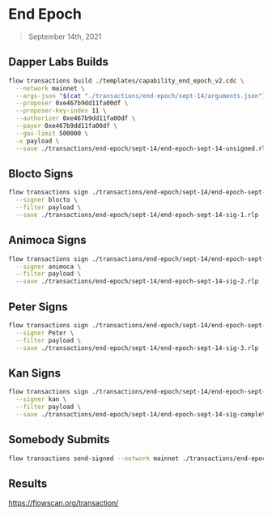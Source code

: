 # End Epoch
> September 14th, 2021

## Dapper Labs Builds

```sh
flow transactions build ./templates/capability_end_epoch_v2.cdc \
  --network mainnet \
  --args-json "$(cat "./transactions/end-epoch/sept-14/arguments.json")" \
  --proposer 0xe467b9dd11fa00df \
  --proposer-key-index 11 \
  --authorizer 0xe467b9dd11fa00df \
  --payer 0xe467b9dd11fa00df \
  --gas-limit 500000 \
  -x payload \
  --save ./transactions/end-epoch/sept-14/end-epoch-sept-14-unsigned.rlp
```

## Blocto Signs

```sh
flow transactions sign ./transactions/end-epoch/sept-14/end-epoch-sept-14-unsigned.rlp \
  --signer blocto \
  --filter payload \
  --save ./transactions/end-epoch/sept-14/end-epoch-sept-14-sig-1.rlp
```

## Animoca Signs

```sh
flow transactions sign ./transactions/end-epoch/sept-14/end-epoch-sept-14-sig-1.rlp \
  --signer animoca \
  --filter payload \
  --save ./transactions/end-epoch/sept-14/end-epoch-sept-14-sig-2.rlp
```

## Peter Signs

```sh
flow transactions sign ./transactions/end-epoch/sept-14/end-epoch-sept-14-sig-2.rlp \
  --signer Peter \
  --filter payload \
  --save ./transactions/end-epoch/sept-14/end-epoch-sept-14-sig-3.rlp
```

## Kan Signs

```sh
flow transactions sign ./transactions/end-epoch/sept-14/end-epoch-sept-14-sig-3.rlp \
  --signer kan \
  --filter payload \
  --save ./transactions/end-epoch/sept-14/end-epoch-sept-14-sig-complete.rlp
```

## Somebody Submits

```sh
flow transactions send-signed --network mainnet ./transactions/end-epoch/sept-14/end-epoch-sept-14-sig-complete.rlp
```

## Results

https://flowscan.org/transaction/
